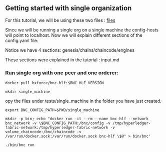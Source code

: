 ## Getting started with single organization

For this tutorial, we will be using these two files : [files](https://github.com/bxforce/bnc-hlf/tree/master/tests/single_machine)

Since we will be running a single org on a single machine the config-hosts will point to localhost.
Now we will explain different sections of the config.yaml file:

Notice we have 4 sections: genesis/chains/chaincode/engines

These sections were explained in the tutorial : input.md
            
### Run single org with one peer and one orderer:
`docker pull bxforce/bnc-hlf:$BNC_HLF_VERSION`

`mkdir single_machine`

opy the files under tests/single_machine in the folder you have just created.

`export BNC_CONFIG_PATH=$PWD/single_machine`

`mkdir -p bin; echo "docker run -it --rm --name bnc-hlf --network bnc_network -v \$BNC_CONFIG_PATH:/bnc/config -v /tmp/hyperledger-fabric-network:/tmp/hyperledger-fabric-network -v volume_chaincode:/bnc/chaincode -v /var/run/docker.sock:/var/run/docker.sock bnc-hlf \$@" > bin/bnc'
`

`./bin/bnc run`
